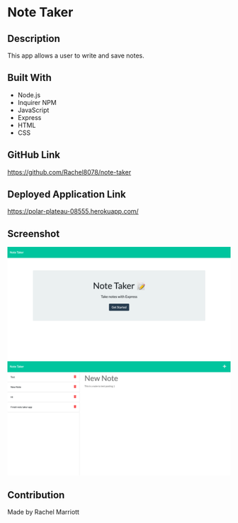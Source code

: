 # Note Taker

## Description
    
This app allows a user to write and save notes. 

## Built With
* Node.js
* Inquirer NPM
* JavaScript
* Express
* HTML
* CSS

## GitHub Link
https://github.com/Rachel8078/note-taker

## Deployed Application Link
https://polar-plateau-08555.herokuapp.com/

## Screenshot
![](./assets/images/note-taker.png)
![](./assets/images/note-taker2.png)

## Contribution
Made by Rachel Marriott
